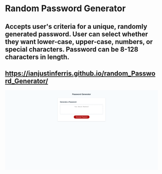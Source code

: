 # Random Password Generator

## Accepts user's criteria for a unique, randomly generated password. User can select whether they want lower-case, upper-case, numbers, or special characters. Password can be 8-128 characters in length.

## https://ianjustinferris.github.io/random_Password_Generator/

![Random_Password_Genrator](Random_Password_Generator.png)
